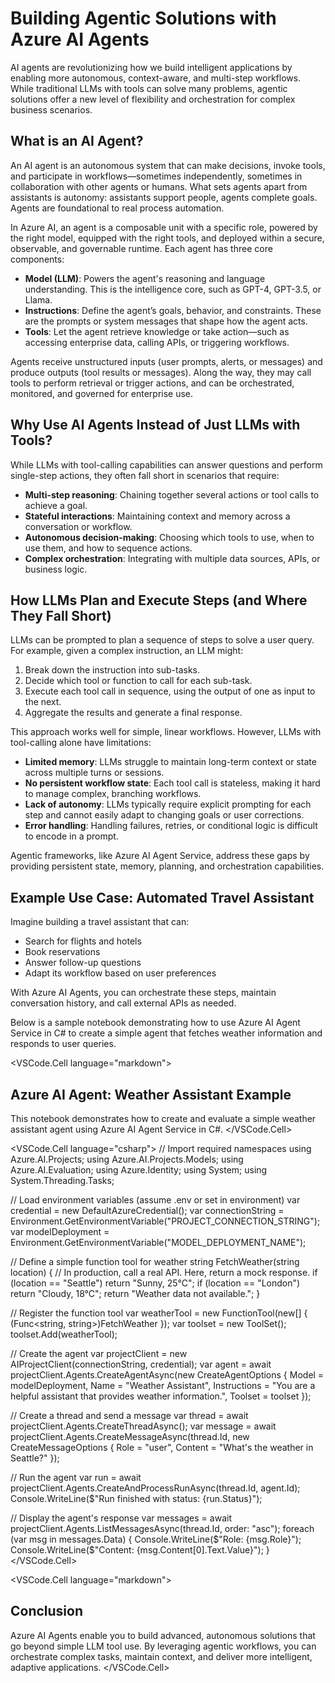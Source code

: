 # Building Agentic Solutions with Azure AI Agents

AI agents are revolutionizing how we build intelligent applications by enabling more autonomous, context-aware, and multi-step workflows. While traditional LLMs with tools can solve many problems, agentic solutions offer a new level of flexibility and orchestration for complex business scenarios.

## What is an AI Agent?

An AI agent is an autonomous system that can make decisions, invoke tools, and participate in workflows—sometimes independently, sometimes in collaboration with other agents or humans. What sets agents apart from assistants is autonomy: assistants support people, agents complete goals. Agents are foundational to real process automation.

In Azure AI, an agent is a composable unit with a specific role, powered by the right model, equipped with the right tools, and deployed within a secure, observable, and governable runtime. Each agent has three core components:

- **Model (LLM)**: Powers the agent's reasoning and language understanding. This is the intelligence core, such as GPT-4, GPT-3.5, or Llama.
- **Instructions**: Define the agent’s goals, behavior, and constraints. These are the prompts or system messages that shape how the agent acts.
- **Tools**: Let the agent retrieve knowledge or take action—such as accessing enterprise data, calling APIs, or triggering workflows.

Agents receive unstructured inputs (user prompts, alerts, or messages) and produce outputs (tool results or messages). Along the way, they may call tools to perform retrieval or trigger actions, and can be orchestrated, monitored, and governed for enterprise use.

## Why Use AI Agents Instead of Just LLMs with Tools?

While LLMs with tool-calling capabilities can answer questions and perform single-step actions, they often fall short in scenarios that require:

- **Multi-step reasoning**: Chaining together several actions or tool calls to achieve a goal.
- **Stateful interactions**: Maintaining context and memory across a conversation or workflow.
- **Autonomous decision-making**: Choosing which tools to use, when to use them, and how to sequence actions.
- **Complex orchestration**: Integrating with multiple data sources, APIs, or business logic.

## How LLMs Plan and Execute Steps (and Where They Fall Short)

LLMs can be prompted to plan a sequence of steps to solve a user query. For example, given a complex instruction, an LLM might:

1. Break down the instruction into sub-tasks.
2. Decide which tool or function to call for each sub-task.
3. Execute each tool call in sequence, using the output of one as input to the next.
4. Aggregate the results and generate a final response.

This approach works well for simple, linear workflows. However, LLMs with tool-calling alone have limitations:

- **Limited memory**: LLMs struggle to maintain long-term context or state across multiple turns or sessions.
- **No persistent workflow state**: Each tool call is stateless, making it hard to manage complex, branching workflows.
- **Lack of autonomy**: LLMs typically require explicit prompting for each step and cannot easily adapt to changing goals or user corrections.
- **Error handling**: Handling failures, retries, or conditional logic is difficult to encode in a prompt.

Agentic frameworks, like Azure AI Agent Service, address these gaps by providing persistent state, memory, planning, and orchestration capabilities.

## Example Use Case: Automated Travel Assistant

Imagine building a travel assistant that can:

- Search for flights and hotels
- Book reservations
- Answer follow-up questions
- Adapt its workflow based on user preferences

With Azure AI Agents, you can orchestrate these steps, maintain conversation history, and call external APIs as needed.

Below is a sample notebook demonstrating how to use Azure AI Agent Service in C# to create a simple agent that fetches weather information and responds to user queries.

<VSCode.Cell language="markdown">

## Azure AI Agent: Weather Assistant Example

This notebook demonstrates how to create and evaluate a simple weather assistant agent using Azure AI Agent Service in C#.
</VSCode.Cell>

<VSCode.Cell language="csharp">
// Import required namespaces
using Azure.AI.Projects;
using Azure.AI.Projects.Models;
using Azure.AI.Evaluation;
using Azure.Identity;
using System;
using System.Threading.Tasks;

// Load environment variables (assume .env or set in environment)
var credential = new DefaultAzureCredential();
var connectionString = Environment.GetEnvironmentVariable("PROJECT_CONNECTION_STRING");
var modelDeployment = Environment.GetEnvironmentVariable("MODEL_DEPLOYMENT_NAME");

// Define a simple function tool for weather
string FetchWeather(string location)
{
    // In production, call a real API. Here, return a mock response.
    if (location == "Seattle") return "Sunny, 25°C";
    if (location == "London") return "Cloudy, 18°C";
    return "Weather data not available.";
}

// Register the function tool
var weatherTool = new FunctionTool(new[] { (Func<string, string>)FetchWeather });
var toolset = new ToolSet();
toolset.Add(weatherTool);

// Create the agent
var projectClient = new AIProjectClient(connectionString, credential);
var agent = await projectClient.Agents.CreateAgentAsync(new CreateAgentOptions
{
    Model = modelDeployment,
    Name = "Weather Assistant",
    Instructions = "You are a helpful assistant that provides weather information.",
    Toolset = toolset
});

// Create a thread and send a message
var thread = await projectClient.Agents.CreateThreadAsync();
var message = await projectClient.Agents.CreateMessageAsync(thread.Id, new CreateMessageOptions
{
    Role = "user",
    Content = "What's the weather in Seattle?"
});

// Run the agent
var run = await projectClient.Agents.CreateAndProcessRunAsync(thread.Id, agent.Id);
Console.WriteLine($"Run finished with status: {run.Status}");

// Display the agent's response
var messages = await projectClient.Agents.ListMessagesAsync(thread.Id, order: "asc");
foreach (var msg in messages.Data)
{
    Console.WriteLine($"Role: {msg.Role}");
    Console.WriteLine($"Content: {msg.Content[0].Text.Value}");
}
</VSCode.Cell>

<VSCode.Cell language="markdown">

## Conclusion

Azure AI Agents enable you to build advanced, autonomous solutions that go beyond simple LLM tool use. By leveraging agentic workflows, you can orchestrate complex tasks, maintain context, and deliver more intelligent, adaptive applications.
</VSCode.Cell>
